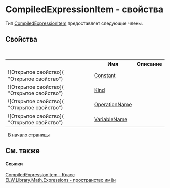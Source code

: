 # CompiledExpressionItem - свойства
 

Тип <a href="T_ELW_Library_Math_Expressions_CompiledExpressionItem">CompiledExpressionItem</a> предоставляет следующие члены.


## Свойства
&nbsp;<table><tr><th></th><th>Имя</th><th>Описание</th></tr><tr><td>![Открытое свойство]( "Открытое свойство")</td><td><a href="P_ELW_Library_Math_Expressions_CompiledExpressionItem_Constant">Constant</a></td><td /></tr><tr><td>![Открытое свойство]( "Открытое свойство")</td><td><a href="P_ELW_Library_Math_Expressions_CompiledExpressionItem_Kind">Kind</a></td><td /></tr><tr><td>![Открытое свойство]( "Открытое свойство")</td><td><a href="P_ELW_Library_Math_Expressions_CompiledExpressionItem_OperationName">OperationName</a></td><td /></tr><tr><td>![Открытое свойство]( "Открытое свойство")</td><td><a href="P_ELW_Library_Math_Expressions_CompiledExpressionItem_VariableName">VariableName</a></td><td /></tr></table>&nbsp;
<a href="#compiledexpressionitem---свойства">В начало страницы</a>

## См. также


#### Ссылки
<a href="T_ELW_Library_Math_Expressions_CompiledExpressionItem">CompiledExpressionItem - Класс</a><br /><a href="N_ELW_Library_Math_Expressions">ELW.Library.Math.Expressions - пространство имён</a><br />